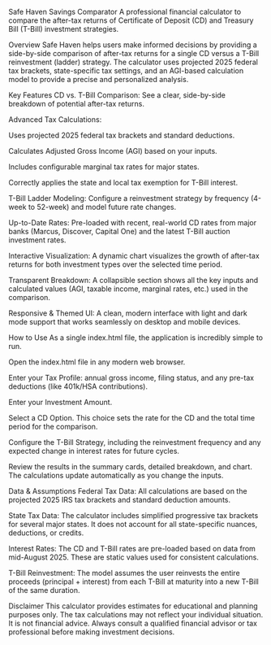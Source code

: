Safe Haven Savings Comparator
A professional financial calculator to compare the after-tax returns of Certificate of Deposit (CD) and Treasury Bill (T-Bill) investment strategies.

Overview
Safe Haven helps users make informed decisions by providing a side-by-side comparison of after-tax returns for a single CD versus a T-Bill reinvestment (ladder) strategy. The calculator uses projected 2025 federal tax brackets, state-specific tax settings, and an AGI-based calculation model to provide a precise and personalized analysis.

Key Features
CD vs. T-Bill Comparison: See a clear, side-by-side breakdown of potential after-tax returns.

Advanced Tax Calculations:

Uses projected 2025 federal tax brackets and standard deductions.

Calculates Adjusted Gross Income (AGI) based on your inputs.

Includes configurable marginal tax rates for major states.

Correctly applies the state and local tax exemption for T-Bill interest.

T-Bill Ladder Modeling: Configure a reinvestment strategy by frequency (4-week to 52-week) and model future rate changes.

Up-to-Date Rates: Pre-loaded with recent, real-world CD rates from major banks (Marcus, Discover, Capital One) and the latest T-Bill auction investment rates.

Interactive Visualization: A dynamic chart visualizes the growth of after-tax returns for both investment types over the selected time period.

Transparent Breakdown: A collapsible section shows all the key inputs and calculated values (AGI, taxable income, marginal rates, etc.) used in the comparison.

Responsive & Themed UI: A clean, modern interface with light and dark mode support that works seamlessly on desktop and mobile devices.

How to Use
As a single index.html file, the application is incredibly simple to run.

Open the index.html file in any modern web browser.

Enter your Tax Profile: annual gross income, filing status, and any pre-tax deductions (like 401k/HSA contributions).

Enter your Investment Amount.

Select a CD Option. This choice sets the rate for the CD and the total time period for the comparison.

Configure the T-Bill Strategy, including the reinvestment frequency and any expected change in interest rates for future cycles.

Review the results in the summary cards, detailed breakdown, and chart. The calculations update automatically as you change the inputs.

Data & Assumptions
Federal Tax Data: All calculations are based on the projected 2025 IRS tax brackets and standard deduction amounts.

State Tax Data: The calculator includes simplified progressive tax brackets for several major states. It does not account for all state-specific nuances, deductions, or credits.

Interest Rates: The CD and T-Bill rates are pre-loaded based on data from mid-August 2025. These are static values used for consistent calculations.

T-Bill Reinvestment: The model assumes the user reinvests the entire proceeds (principal + interest) from each T-Bill at maturity into a new T-Bill of the same duration.

Disclaimer
This calculator provides estimates for educational and planning purposes only. The tax calculations may not reflect your individual situation. It is not financial advice. Always consult a qualified financial advisor or tax professional before making investment decisions.
